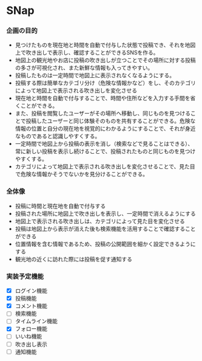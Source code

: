 # SNap

### 企画の目的
* 見つけたものを現在地と時間を自動で付与した状態で投稿でき、それを地図上で吹き出しで表示し、確認することができるSNSを作る。 
* 地図上の観光地やお店に投稿の吹き出しが立つことでその場所に対する投稿の多さが可視化され、また新鮮な情報も入ってきやすい。 
* 投稿したものは一定時間で地図上に表示されなくなるようにする。 
* 投稿する際は簡単なカテゴリ分け（危険な情報かなど）をし、そのカテゴリによって地図上で表示される吹き出しを変化させる 
* 現在地と時間を自動で付与することで、時間や住所などを入力する手間を省くことができる。 
* また、投稿を閲覧したユーザーがその場所へ移動し、同じものを見つけることで投稿したユーザーと同じ体験そのものを共有することができる。危険な情報の位置と自分の現在地を視覚的にわかるようにすることで、それが身近なものであると認識しやすくする。 
* 一定時間で地図上から投稿の表示を消し（検索などで見ることはできる）、常に新しい投稿を表示し続けることで、投稿されたものと同じものを見つけやすくする。 
* カテゴリによって地図上で表示される吹き出しを変化させることで、見た目で危険な情報かそうでないかを見分けることができる。 

### 全体像 
* 投稿に時間と現在地を自動で付与する 
* 投稿された場所に地図上で吹き出しを表示し、一定時間で消えるようにする 
* 地図上で表示される吹き出しは、カテゴリによって見た目を変化させる 
* 投稿は地図上から表示が消えた後も検索機能を活用することで確認することができる 
* 位置情報を含む情報であるため、投稿の公開範囲を細かく設定できるようにする 
* 観光地の近くに訪れた際には投稿を促す通知する 

### 実装予定機能
- [x] ログイン機能
- [x] 投稿機能
- [x] コメント機能
- [ ] 検索機能
- [ ] タイムライン機能
- [x] フォロー機能
- [ ] いいね機能
- [ ] 吹き出し表示
- [ ] 通知機能
